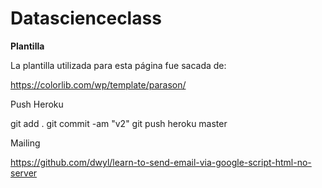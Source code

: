 # Datascienceclass

**Plantilla**

La plantilla utilizada para esta página fue sacada de:

https://colorlib.com/wp/template/parason/


Push Heroku

git add .
git commit -am "v2"
git push heroku master


Mailing 

https://github.com/dwyl/learn-to-send-email-via-google-script-html-no-server

